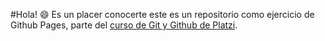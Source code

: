 #Hola! 😄
Es un placer conocerte este es un repositorio como ejercicio de Github Pages, parte del [curso de Git y Github de Platzi](https://platzi.com/cursos/git-github/). 
